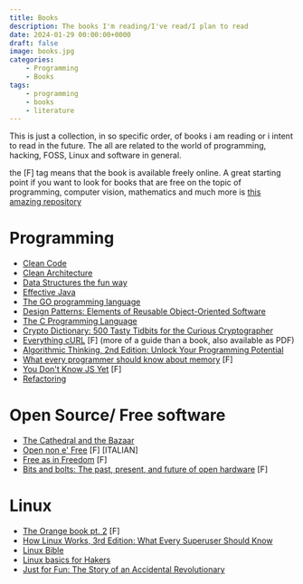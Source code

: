 ```yaml
---
title: Books
description: The books I'm reading/I've read/I plan to read
date: 2024-01-29 00:00:00+0000
draft: false
image: books.jpg
categories:
    - Programming
    - Books
tags:
    - programming
    - books
    - literature
---
```


This is just a collection, in so specific order, of books i am reading or i intent to read in the future. The all are related to the world of programming, hacking, FOSS, Linux and software in general.

the [F] tag means that the book is available freely online. A great starting point if you want to look for books that are free on the topic of programming, computer vision, mathematics and much more is [this amazing repository](https://github.com/EbookFoundation/free-programming-books)

# Programming
- [Clean Code](https://www.google.it/books/edition/Clean_Code/_i6bDeoCQzsC?hl=it&gbpv=0)
- [Clean Architecture](https://www.google.it/books/edition/Clean_Architecture/uGE1DwAAQBAJ?hl=it&gbpv=0&bsq=clean%20architecture)
- [Data Structures the fun way](https://nostarch.com/data-structures-fun-way)
- [Effective Java](https://www.google.it/books/edition/Effective_Java/ka2VUBqHiWkC?hl=it&gbpv=0)
- [The GO programming language](https://www.google.it/books/edition/The_Go_Programming_Language/SJHvCgAAQBAJ?hl=it&gbpv=0)
- [Design Patterns: Elements of Reusable Object-Oriented Software](https://www.google.it/books/edition/Design_Patterns/jUvf7wMUGcUC?hl=it&gbpv=0)
- [The C Programming Language](https://www.google.it/books/edition/The_C_Programming_Language/HHhGAAAAYAAJ?hl=it&gbpv=0&bsq=the%20c%20programming%20language)
- [Crypto Dictionary: 500 Tasty Tidbits for the Curious Cryptographer](https://www.google.it/books/edition/Crypto_Dictionary/Dp4eEAAAQBAJ?hl=it&gbpv=0)
- [Everything cURL](https://everything.curl.dev/) [F] (more of a guide than a book, also available as PDF)
- [Algorithmic Thinking, 2nd Edition: Unlock Your Programming Potential](https://nostarch.com/algorithmic-thinking-2nd-edition)
- [What every programmer should know about memory](https://people.freebsd.org/~lstewart/articles/cpumemory.pdf) [F]
- [You Don't Know JS Yet](https://github.com/gongzhang/you-dont-know-js-epub) [F]
- [Refactoring](https://martinfowler.com/books/refactoring.html)

# Open Source/ Free software
- [The Cathedral and the Bazaar](https://www.google.it/books/edition/The_Cathedral_the_Bazaar/F6qgFtLwpJgC?hl=en&gbpv=0)
- [Open non e' Free](https://eleuthera.it/files/materiali/ippolita_open_non_e_free.pdf) [F] [ITALIAN]
- [Free as in Freedom](https://web.archive.org/web/20150103152231/https://static.fsf.org/nosvn/faif-2.0.pdf) [F]
- [Bits and bolts: The past, present, and future of open hardware](https://opensource.com/resources/ebook/open-hardware) [F]

# Linux
- [The Orange book pt. 2](https://www.autistici.org/orangebook2/) [F]
- [How Linux Works, 3rd Edition: What Every Superuser Should Know](https://nostarch.com/howlinuxworks3)
- [Linux Bible](https://books.google.it/books/about/Linux_Bible.html?id=5rDbDwAAQBAJ&redir_esc=y)
- [Linux basics for Hakers](https://nostarch.com/linuxbasicsforhackers)
- [Just for Fun: The Story of an Accidental Revolutionary](https://www.google.it/books/edition/Just_for_Fun/--K-DvEj7yAC)
